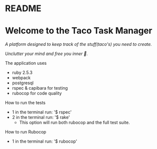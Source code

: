 # README

# Welcome to the Taco Task Manager

_A platform designed to keep track of the stuff(taco's) you need to create._

_Unclutter your mind and free you inner 🌮._


The application uses
  - ruby 2.5.3
  - webpack
  - postgresql
  - rspec & capibara for testing
  - rubocop for code quality

How to run the tests
  - 1 in the terminal run: '$ rspec'
  - 2 in the terminal run: '$ rake'
    * This option will run both rubocop and the full test suite.

How to run Rubocop
  - 1 in the terminal run: '$ rubocop'

